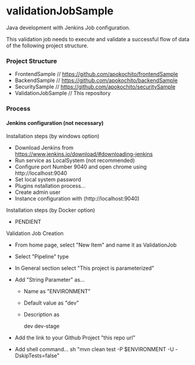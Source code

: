 # validationJobSample

Java development with Jenkins Job configuration.

This validation job needs to execute and validate a successful flow of data of the following project structure.

### Project Structure

- FrontendSample // https://github.com/apokochito/frontendSample
- BackendSample // https://github.com/apokochito/backendSample
- SecuritySample // https://github.com/apokochito/securitySample
- ValidationJobSample // This repository

### Process

#### Jenkins configuration (not necessary)

Installation steps (by windows option)

- Download Jenkins from https://www.jenkins.io/download/#downloading-jenkins
- Run service as LocalSystem (not recommended)
- Configure port Number 9040 and open chrome using http://localhost:9040
- Set local system password
- Plugins nstallation process...
- Create admin user
- Instance configuration with (http://localhost:9040)

Installation steps (by Docker option)
- PENDIENT

Validation Job Creation

- From home page, select "New Item" and name it as ValidationJob
- Select "Pipeline" type
- In General section select "This project is parameterized"
- Add "String Parameter" as...

	- Name as "ENVIRONMENT"
	- Default value as "dev"
	- Description as
		
		dev
		dev-stage

- Add the link to your Github Project "this repo url"
- Add shell command... sh "mvn clean test -P $ENVIRONMENT -U -DskipTests=false"


